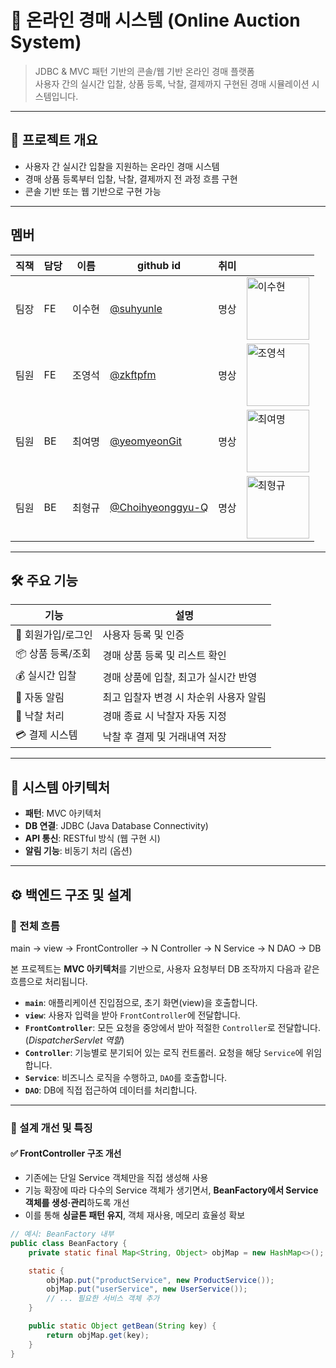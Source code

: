 # 🧾 온라인 경매 시스템 (Online Auction System)

> JDBC & MVC 패턴 기반의 콘솔/웹 기반 온라인 경매 플랫폼  
> 사용자 간의 실시간 입찰, 상품 등록, 낙찰, 결제까지 구현된 경매 시뮬레이션 시스템입니다.

---

## 🧩 프로젝트 개요

- 사용자 간 실시간 입찰을 지원하는 온라인 경매 시스템
- 경매 상품 등록부터 입찰, 낙찰, 결제까지 전 과정 흐름 구현
- 콘솔 기반 또는 웹 기반으로 구현 가능

---
## 멤버
  | 직책 | 담당 | 이름 | github id  | 취미 | |
|--|--|--|--|--|--|
| 팀장 | FE | 이수현 |  [@suhyunle](https://github.com/suhyunle)| 명상 | <img src="https://github.com/user-attachments/assets/f2a2d74e-6c39-48ea-ab20-7665eae9be12" alt="이수현" width="100"/> |
| 팀원 | FE | 조영석 | [@zkftpfm](https://github.com/zkftpfm) | 명상 | <img src="https://github.com/user-attachments/assets/27a3d5e6-4a37-42e4-9393-d8e353d5b11f" alt="조영석" width="100"/> |
| 팀원 | BE | 최여명 | [@yeomyeonGit](https://github.com/yeomyeonGit) | 명상 | <img src="https://github.com/user-attachments/assets/42377928-87ab-42a1-8bf0-c09d5952bc47" alt="최여명" width="100"/> |
| 팀원 | BE | 최형규 | [@Choihyeonggyu-Q](https://github.com/Choihyeonggyu-Q) | 명상 | <img src="https://github.com/user-attachments/assets/4e55c61e-48a0-47c4-be22-9ac97b6c9f1a" alt="최형규" width="100"/>  |

---
## 🛠️ 주요 기능

| 기능            | 설명 |
|----------------|------|
| 🔐 회원가입/로그인 | 사용자 등록 및 인증 |
| 📦 상품 등록/조회 | 경매 상품 등록 및 리스트 확인 |
| 💰 실시간 입찰     | 경매 상품에 입찰, 최고가 실시간 반영 |
| 📩 자동 알림       | 최고 입찰자 변경 시 차순위 사용자 알림 |
| 🏁 낙찰 처리       | 경매 종료 시 낙찰자 자동 지정 |
| 💳 결제 시스템     | 낙찰 후 결제 및 거래내역 저장 |

---

## 🧱 시스템 아키텍처


- **패턴**: MVC 아키텍처
- **DB 연결**: JDBC (Java Database Connectivity)
- **API 통신**: RESTful 방식 (웹 구현 시)
- **알림 기능**: 비동기 처리 (옵션)

---
## ⚙️ 백엔드 구조 및 설계

### 🧭 전체 흐름

main → view → FrontController → N Controller → N Service → N DAO → DB



본 프로젝트는 **MVC 아키텍처**를 기반으로, 사용자 요청부터 DB 조작까지 다음과 같은 흐름으로 처리됩니다.

- **`main`**: 애플리케이션 진입점으로, 초기 화면(view)을 호출합니다.
- **`view`**: 사용자 입력을 받아 `FrontController`에 전달합니다.
- **`FrontController`**: 모든 요청을 중앙에서 받아 적절한 `Controller`로 전달합니다. (*DispatcherServlet 역할*)
- **`Controller`**: 기능별로 분기되어 있는 로직 컨트롤러. 요청을 해당 `Service`에 위임합니다.
- **`Service`**: 비즈니스 로직을 수행하고, `DAO`를 호출합니다.
- **`DAO`**: DB에 직접 접근하여 데이터를 처리합니다.

---

### 🧱 설계 개선 및 특징

#### ✅ FrontController 구조 개선

- 기존에는 단일 Service 객체만을 직접 생성해 사용
- 기능 확장에 따라 다수의 Service 객체가 생기면서, **BeanFactory에서 Service 객체를 생성·관리**하도록 개선
- 이를 통해 **싱글톤 패턴 유지**, 객체 재사용, 메모리 효율성 확보

```java
// 예시: BeanFactory 내부
public class BeanFactory {
    private static final Map<String, Object> objMap = new HashMap<>();

    static {
        objMap.put("productService", new ProductService());
        objMap.put("userService", new UserService());
        // ... 필요한 서비스 객체 추가
    }

    public static Object getBean(String key) {
        return objMap.get(key);
    }
}
